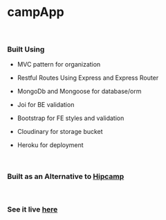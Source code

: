 # campApp

<br>

### Built Using

* MVC pattern for organization

* Restful Routes Using Express and Express Router

* MongoDb and Mongoose for database/orm

* Joi for BE validation

* Bootstrap for FE styles and validation

* Cloudinary for storage bucket

* Heroku for deployment

<br>

### Built as an Alternative to [Hipcamp](https://www.hipcamp.com/en-US)

<br>

### See it live [here](https://tent-camp-app.herokuapp.com/)

